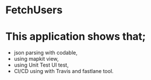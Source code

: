 # FetchUsers

# This application shows that; 
- json parsing with codable,
- using mapkit view,
- using Unit Test UI test, 
- CI/CD using with Travis and fastlane tool.
